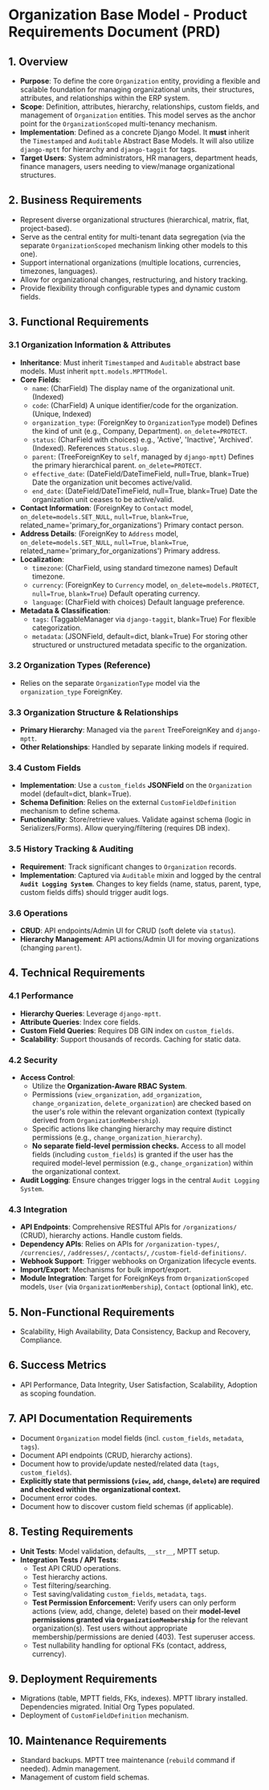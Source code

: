 
# Organization Base Model - Product Requirements Document (PRD)

## 1. Overview
- **Purpose**: To define the core `Organization` entity, providing a flexible and scalable foundation for managing organizational units, their structures, attributes, and relationships within the ERP system.
- **Scope**: Definition, attributes, hierarchy, relationships, custom fields, and management of `Organization` entities. This model serves as the anchor point for the `OrganizationScoped` multi-tenancy mechanism.
- **Implementation**: Defined as a concrete Django Model. It **must** inherit the `Timestamped` and `Auditable` Abstract Base Models. It will also utilize `django-mptt` for hierarchy and `django-taggit` for tags.
- **Target Users**: System administrators, HR managers, department heads, finance managers, users needing to view/manage organizational structures.

## 2. Business Requirements
- Represent diverse organizational structures (hierarchical, matrix, flat, project-based).
- Serve as the central entity for multi-tenant data segregation (via the separate `OrganizationScoped` mechanism linking other models to this one).
- Support international organizations (multiple locations, currencies, timezones, languages).
- Allow for organizational changes, restructuring, and history tracking.
- Provide flexibility through configurable types and dynamic custom fields.

## 3. Functional Requirements

### 3.1 Organization Information & Attributes
- **Inheritance**: Must inherit `Timestamped` and `Auditable` abstract base models. Must inherit `mptt.models.MPTTModel`.
- **Core Fields**:
    - `name`: (CharField) The display name of the organizational unit. (Indexed)
    - `code`: (CharField) A unique identifier/code for the organization. (Unique, Indexed)
    - `organization_type`: (ForeignKey to `OrganizationType` model) Defines the kind of unit (e.g., Company, Department). `on_delete=PROTECT`.
    - `status`: (CharField with choices) e.g., 'Active', 'Inactive', 'Archived'. (Indexed). References `Status.slug`.
    - `parent`: (TreeForeignKey to `self`, managed by `django-mptt`) Defines the primary hierarchical parent. `on_delete=PROTECT`.
    - `effective_date`: (DateField/DateTimeField, null=True, blank=True) Date the organization unit becomes active/valid.
    - `end_date`: (DateField/DateTimeField, null=True, blank=True) Date the organization unit ceases to be active/valid.
- **Contact Information**: (ForeignKey to `Contact` model, `on_delete=models.SET_NULL`, `null=True`, `blank=True`, related_name='primary_for_organizations') Primary contact person.
- **Address Details**: (ForeignKey to `Address` model, `on_delete=models.SET_NULL`, `null=True`, `blank=True`, related_name='primary_for_organizations') Primary address.
- **Localization**:
    - `timezone`: (CharField, using standard timezone names) Default timezone.
    - `currency`: (ForeignKey to `Currency` model, `on_delete=models.PROTECT`, `null=True`, `blank=True`) Default operating currency.
    - `language`: (CharField with choices) Default language preference.
- **Metadata & Classification**:
    - `tags`: (TaggableManager via `django-taggit`, blank=True) For flexible categorization.
    *   `metadata`: (JSONField, default=dict, blank=True) For storing other structured or unstructured metadata specific to the organization.

### 3.2 Organization Types (Reference)
- Relies on the separate `OrganizationType` model via the `organization_type` ForeignKey.

### 3.3 Organization Structure & Relationships
- **Primary Hierarchy**: Managed via the `parent` TreeForeignKey and `django-mptt`.
- **Other Relationships**: Handled by separate linking models if required.

### 3.4 Custom Fields
- **Implementation**: Use a `custom_fields` **JSONField** on the `Organization` model (default=dict, blank=True).
- **Schema Definition**: Relies on the external `CustomFieldDefinition` mechanism to define schema.
- **Functionality**: Store/retrieve values. Validate against schema (logic in Serializers/Forms). Allow querying/filtering (requires DB index).

### 3.5 History Tracking & Auditing
- **Requirement**: Track significant changes to `Organization` records.
- **Implementation**: Captured via `Auditable` mixin and logged by the central **`Audit Logging System`**. Changes to key fields (name, status, parent, type, custom fields diffs) should trigger audit logs.

### 3.6 Operations
- **CRUD**: API endpoints/Admin UI for CRUD (soft delete via `status`).
- **Hierarchy Management**: API actions/Admin UI for moving organizations (changing `parent`).

## 4. Technical Requirements

### 4.1 Performance
- **Hierarchy Queries**: Leverage `django-mptt`.
- **Attribute Queries**: Index core fields.
- **Custom Field Queries**: Requires DB GIN index on `custom_fields`.
- **Scalability**: Support thousands of records. Caching for static data.

### 4.2 Security
- **Access Control**:
    - Utilize the **Organization-Aware RBAC System**.
    - Permissions (`view_organization`, `add_organization`, `change_organization`, `delete_organization`) are checked based on the user's role within the relevant organization context (typically derived from `OrganizationMembership`).
    - Specific actions like changing hierarchy may require distinct permissions (e.g., `change_organization_hierarchy`).
    - **No separate field-level permission checks.** Access to all model fields (including `custom_fields`) is granted if the user has the required model-level permission (e.g., `change_organization`) within the organizational context.
- **Audit Logging**: Ensure changes trigger logs in the central `Audit Logging System`.

### 4.3 Integration
- **API Endpoints**: Comprehensive RESTful APIs for `/organizations/` (CRUD), hierarchy actions. Handle custom fields.
- **Dependency APIs**: Relies on APIs for `/organization-types/`, `/currencies/`, `/addresses/`, `/contacts/`, `/custom-field-definitions/`.
- **Webhook Support**: Trigger webhooks on Organization lifecycle events.
- **Import/Export**: Mechanisms for bulk import/export.
- **Module Integration**: Target for ForeignKeys from `OrganizationScoped` models, `User` (via `OrganizationMembership`), `Contact` (optional link), etc.

## 5. Non-Functional Requirements
- Scalability, High Availability, Data Consistency, Backup and Recovery, Compliance.

## 6. Success Metrics
- API Performance, Data Integrity, User Satisfaction, Scalability, Adoption as scoping foundation.

## 7. API Documentation Requirements
- Document `Organization` model fields (incl. `custom_fields`, `metadata`, `tags`).
- Document API endpoints (CRUD, hierarchy actions).
- Document how to provide/update nested/related data (`tags`, `custom_fields`).
- **Explicitly state that permissions (`view`, `add`, `change`, `delete`) are required and checked within the organizational context.**
- Document error codes.
- Document how to discover custom field schemas (if applicable).

## 8. Testing Requirements
- **Unit Tests**: Model validation, defaults, `__str__`, MPTT setup.
- **Integration Tests / API Tests**:
    - Test API CRUD operations.
    - Test hierarchy actions.
    - Test filtering/searching.
    - Test saving/validating `custom_fields`, `metadata`, `tags`.
    - **Test Permission Enforcement:** Verify users can only perform actions (view, add, change, delete) based on their **model-level permissions granted via `OrganizationMembership`** for the relevant organization(s). Test users without appropriate membership/permissions are denied (403). Test superuser access.
    - Test nullability handling for optional FKs (contact, address, currency).

## 9. Deployment Requirements
- Migrations (table, MPTT fields, FKs, indexes). MPTT library installed. Dependencies migrated. Initial Org Types populated.
- Deployment of `CustomFieldDefinition` mechanism.

## 10. Maintenance Requirements
- Standard backups. MPTT tree maintenance (`rebuild` command if needed). Admin management.
- Management of custom field schemas.
